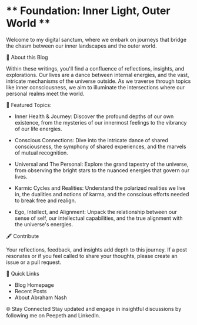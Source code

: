 # ** Foundation: Inner Light, Outer World **

Welcome to my digital sanctum, where we embark on journeys that bridge the chasm between our inner landscapes and the outer world.

🌌 About this Blog

Within these writings, you'll find a confluence of reflections, insights, and explorations. Our lives are a dance between internal energies, and the vast, intricate mechanisms of the universe outside. As we traverse through topics like inner consciousness, we aim to illuminate the intersections where our personal realms meet the world.

🌠 Featured Topics:

* Inner Health & Journey: Discover the profound depths of our own existence, from the mysteries of our innermost feelings to the vibrancy of our life energies.
  
* Conscious Connections: Dive into the intricate dance of shared consciousness, the symphony of shared experiences, and the marvels of mutual recognition.
  
* Universal and The Personal: Explore the grand tapestry of the universe, from observing the bright stars to the nuanced energies that govern our lives.
  
* Karmic Cycles and Realities: Understand the polarized realities we live in, the dualities and notions of karma, and the conscious efforts needed to break free and realign.
  
* Ego, Intellect, and Alignment: Unpack the relationship between our sense of self, our intellectual capabilities, and the true alignment with the universe's energies.

🖋️ Contribute

Your reflections, feedback, and insights add depth to this journey. If a post resonates or if you feel called to share your thoughts, please create an issue or a pull request.

🔗 Quick Links
* Blog Homepage
* Recent Posts
* About Abraham Nash

🌐 Stay Connected
Stay updated and engage in insightful discussions by following me on Peepeth and LinkedIn.
